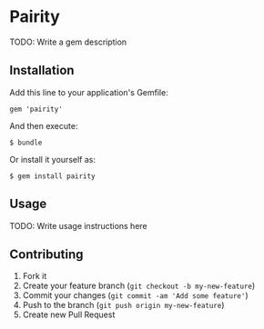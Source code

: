 # Pairity

TODO: Write a gem description

## Installation

Add this line to your application's Gemfile:

    gem 'pairity'

And then execute:

    $ bundle

Or install it yourself as:

    $ gem install pairity

## Usage

TODO: Write usage instructions here

## Contributing

1. Fork it
2. Create your feature branch (`git checkout -b my-new-feature`)
3. Commit your changes (`git commit -am 'Add some feature'`)
4. Push to the branch (`git push origin my-new-feature`)
5. Create new Pull Request
